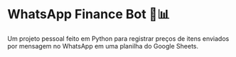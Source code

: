 # WhatsApp Finance Bot 📱📊

Um projeto pessoal feito em Python para registrar preços de itens enviados por mensagem no WhatsApp em uma planilha do Google Sheets.
